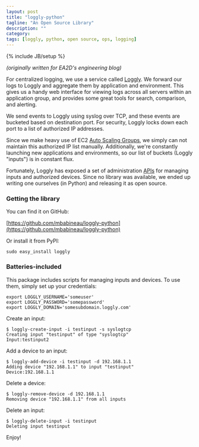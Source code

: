 ```yaml
---
layout: post
title: "loggly-python"
tagline: "An Open Source Library"
description: ""
category: 
tags: [loggly, python, open source, ops, logging]
---
```

{% include JB/setup %}

*(originally written for EA2D's engineering blog)*

For centralized logging, we use a service called [Loggly](http://loggly.com).  We forward our logs to Loggly and aggregate them by application and environment.  This gives us a handy web interface for viewing logs across all servers within an application group, and provides some great tools for search, comparison, and alerting.

We send events to Loggly using syslog over TCP, and these events are bucketed based on destination port.  For security, Loggly locks down each port to a list of authorized IP addresses.

Since we make heavy use of EC2 [Auto Scaling Groups](http://aws.amazon.com/autoscaling/), we simply can not maintain this authorized IP list manually.  Additionally, we're constantly launching new applications and environments, so our list of buckets (Loggly "inputs") is in constant flux.

Fortunately, Loggly has exposed a set of administration [APIs](http://wiki.loggly.com/apidocumentation) for managing inputs and authorized devices.  Since no library was available, we ended up writing one ourselves (in Python) and releasing it as open source.

### Getting the library

You can find it on GitHub:

[https://github.com/mbabineau/loggly-python](https://github.com/mbabineau/loggly-python)

Or install it from PyPI:

    sudo easy_install loggly

### Batteries-included

This package includes scripts for managing inputs and devices.  To use them, simply set up your credentials:

    export LOGGLY_USERNAME='someuser'
    export LOGGLY_PASSWORD='somepassword'
    export LOGGLY_DOMAIN='somesubdomain.loggly.com'

Create an input:

    $ loggly-create-input -i testinput -s syslogtcp
    Creating input "testinput" of type "syslogtcp"
    Input:testinput2

Add a device to an input:

    $ loggly-add-device -i testinput -d 192.168.1.1
    Adding device "192.168.1.1" to input "testinput"
    Device:192.168.1.1

Delete a device:

    $ loggly-remove-device -d 192.168.1.1
    Removing device "192.168.1.1" from all inputs

Delete an input:

    $ loggly-delete-input -i testinput
    Deleting input testinput

Enjoy!